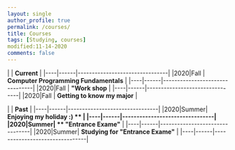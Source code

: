 ```yaml
---
layout: single
author_profile: true
permalink: /courses/
title: Courses
tags: [Studying, courses]
modified:11-14-2020
comments: false
---
```



|           | **Current**                    |
|----|------|--------------------------------|
|2020|Fall  | **Computer Programming Fundamentals**         |
|----|------|--------------------------------|
|2020|Fall  | **"Work shop** |
|----|------|--------------------------------|
|2020|Fall  | **Getting to know my major** |


|           | **Past**                       |
|----|------|--------------------------------|
|2020|Summer| **Enjoying my holiday :) **         |
|----|------|--------------------------------|
|2020|Summer| ** "Entrance Exame"** |
|----|------|--------------------------------|
|2020|Summer| **Studying for "Entrance Exame"** |
|----|------|--------------------------------|
